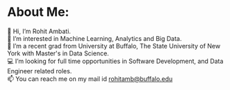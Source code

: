 # About Me:

👋 Hi, I’m Rohit Ambati.<br>👀 I’m interested in Machine Learning, Analytics and Big Data.<br>🌱 I’m a recent grad from University at Buffalo, The State University of New York with Master's in Data Science.<br>💻 I’m looking for full time opportunities in Software Development, and Data Engineer related roles.<br>📫 You can reach me on my mail id rohitamb@buffalo.edu


